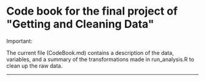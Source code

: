 # Code book for the final project of "Getting and Cleaning Data"

Important:

The current file (CodeBook.md) contains a description of the data, variables, and a summary of the transformations made in run_analysis.R to clean up the raw data.

---

